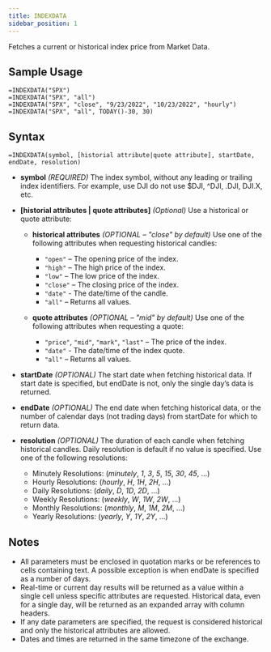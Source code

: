 ```yaml
---
title: INDEXDATA
sidebar_position: 1
---
```


Fetches a current or historical index price from Market Data.

## Sample Usage
```excel-formula
=INDEXDATA("SPX")
=INDEXDATA("SPX", "all")
=INDEXDATA("SPX", "close", "9/23/2022", "10/23/2022", "hourly")
=INDEXDATA("SPX", "all", TODAY()-30, 30)
```

## Syntax
```excel-formula
=INDEXDATA(symbol, [historial attribute|quote attribute], startDate, endDate, resolution)
```

- **symbol** _(REQUIRED)_ The index symbol, without any leading or trailing index identifiers. For example, use DJI do not use $DJI, ^DJI, .DJI, DJI.X, etc.

- **[historial attributes | quote attributes]** _(Optional)_ Use a historical or quote attribute:

  - **historical attributes** _(OPTIONAL – "close" by default)_ Use one of the following attributes when requesting historical candles:

    - `"open"` – The opening price of the index.
    - `"high"` – The high price of the index.
    - `"low"` – The low price of the index.
    - `"close"` – The closing price of the index.
    - `"date"` - The date/time of the candle.
    - `"all"` – Returns all values.

  - **quote attributes** _(OPTIONAL – "mid" by default)_ Use one of the following attributes when requesting a quote:
    - `"price"`, `"mid"`, `"mark"`, `"last"` – The price of the index.
    - `"date"` - The date/time of the index quote.
    - `"all"` – Returns all values.

- **startDate** _(OPTIONAL)_ The start date when fetching historical data. If start date is specified, but endDate is not, only the single day’s data is returned.

- **endDate** _(OPTIONAL)_ The end date when fetching historical data, or the number of calendar days (not trading days) from startDate for which to return data.

- **resolution** _(OPTIONAL)_ The duration of each candle when fetching historical candles. Daily resolution is default if no value is specified. Use one of the following resolutions:
  - Minutely Resolutions: (_minutely_, _1_, _3_, _5_, _15_, _30_, _45_, ...)
  - Hourly Resolutions: (_hourly_, _H_, _1H_, _2H_, ...)
  - Daily Resolutions: (_daily_, _D_, _1D_, _2D_, ...)
  - Weekly Resolutions: (_weekly_, _W_, _1W_, _2W_, ...)
  - Monthly Resolutions: (_monthly_, _M_, _1M_, _2M_, ...)
  - Yearly Resolutions: (_yearly_, _Y_, _1Y_, _2Y_, ...)

## Notes
- All parameters must be enclosed in quotation marks or be references to cells containing text. A possible exception is when endDate is specified as a number of days.
- Real-time or current day results will be returned as a value within a single cell unless specific attributes are requested. Historical data, even for a single day, will be returned as an expanded array with column headers.
- If any date parameters are specified, the request is considered historical and only the historical attributes are allowed.
- Dates and times are returned in the same timezone of the exchange.
